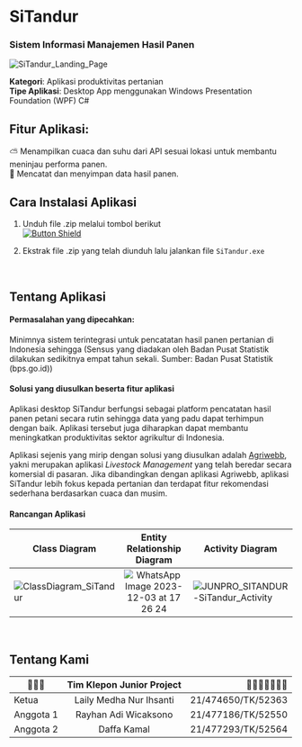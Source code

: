 # SiTandur

### Sistem Informasi Manajemen Hasil Panen

![SiTandur_Landing_Page](https://github.com/RayhanAdii/SiTandur/assets/91187378/75379239-f0ec-41a7-8a46-a43024f97fad)

**Kategori**: Aplikasi produktivitas pertanian
<br> **Tipe Aplikasi**: Desktop App menggunakan Windows Presentation Foundation (WPF) C#

## Fitur Aplikasi:
⛅ Menampilkan cuaca dan suhu dari API sesuai lokasi untuk membantu meninjau performa panen.
<br> 📝 Mencatat dan menyimpan data hasil panen.

## Cara Instalasi Aplikasi
1. Unduh file .zip melalui tombol berikut
<br> [![Button Shield]](https://rayhanadii.github.io/SiTandur/)

[Button Shield]: https://img.shields.io/badge/Unduh_Aplikasi-37a779?style=for-the-badge

2. Ekstrak file .zip yang telah diunduh lalu jalankan file `SiTandur.exe`

<br>

## Tentang Aplikasi

#### Permasalahan yang dipecahkan:
Minimnya sistem terintegrasi untuk pencatatan hasil panen pertanian di Indonesia sehingga (Sensus yang diadakan oleh Badan Pusat Statistik dilakukan sedikitnya empat tahun sekali. Sumber: Badan Pusat Statistik (bps.go.id))

#### Solusi yang diusulkan beserta fitur aplikasi 
Aplikasi desktop SiTandur berfungsi sebagai platform pencatatan hasil panen petani secara rutin sehingga data yang padu dapat terhimpun dengan baik. Aplikasi tersebut juga diharapkan dapat membantu meningkatkan produktivitas sektor agrikultur di Indonesia. 

Aplikasi sejenis yang mirip dengan solusi yang diusulkan adalah [Agriwebb](https://www.agriwebb.com/), yakni merupakan aplikasi _Livestock Management_ yang telah beredar secara komersial di pasaran. Jika dibandingkan dengan aplikasi Agriwebb, aplikasi SiTandur lebih fokus kepada pertanian dan terdapat fitur rekomendasi sederhana berdasarkan cuaca dan musim.

#### Rancangan Aplikasi
| Class Diagram | Entity Relationship Diagram | Activity Diagram |
| ------------- |:-------------:| ----- |
| ![ClassDiagram_SiTandur](https://github.com/RayhanAdii/SiTandur/assets/93387102/65e27bb3-c4a9-4912-b7a3-3ffe87b8d0e1) | ![WhatsApp Image 2023-12-03 at 17 26 24](https://github.com/RayhanAdii/SiTandur/assets/91187378/2242cb3c-d537-460e-9a75-f80596f92f68) | ![JUNPRO_SITANDUR-SiTandur_Activity](https://github.com/RayhanAdii/SiTandur/assets/91187378/881d73ca-e7bb-4b00-a25b-1730eab89995) |

<br>

## Tentang Kami
|🌱🌱🌱| Tim Klepon Junior Project |🌱🌱🌱🌱🌱🌱🌱|
| ------------- |:-------------:| -----:|
| Ketua     | Laily Medha Nur Ihsanti | 21/474650/TK/52363 |
| Anggota 1     | Rayhan Adi Wicaksono      |   21/477186/TK/52550 |
| Anggota 2 | Daffa Kamal      |    21/477293/TK/52564 |
